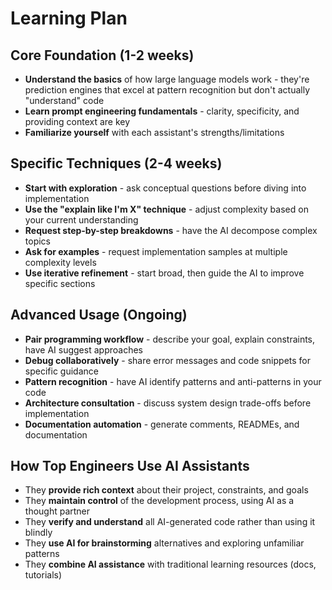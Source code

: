 # Learning Plan

## Core Foundation (1-2 weeks)
- **Understand the basics** of how large language models work - they're prediction engines that excel at pattern recognition but don't actually "understand" code
- **Learn prompt engineering fundamentals** - clarity, specificity, and providing context are key
- **Familiarize yourself** with each assistant's strengths/limitations

## Specific Techniques (2-4 weeks)
- **Start with exploration** - ask conceptual questions before diving into implementation
- **Use the "explain like I'm X" technique** - adjust complexity based on your current understanding
- **Request step-by-step breakdowns** - have the AI decompose complex topics
- **Ask for examples** - request implementation samples at multiple complexity levels
- **Use iterative refinement** - start broad, then guide the AI to improve specific sections

## Advanced Usage (Ongoing)
- **Pair programming workflow** - describe your goal, explain constraints, have AI suggest approaches
- **Debug collaboratively** - share error messages and code snippets for specific guidance
- **Pattern recognition** - have AI identify patterns and anti-patterns in your code
- **Architecture consultation** - discuss system design trade-offs before implementation
- **Documentation automation** - generate comments, READMEs, and documentation

## How Top Engineers Use AI Assistants
- They **provide rich context** about their project, constraints, and goals
- They **maintain control** of the development process, using AI as a thought partner
- They **verify and understand** all AI-generated code rather than using it blindly
- They **use AI for brainstorming** alternatives and exploring unfamiliar patterns
- They **combine AI assistance** with traditional learning resources (docs, tutorials)
